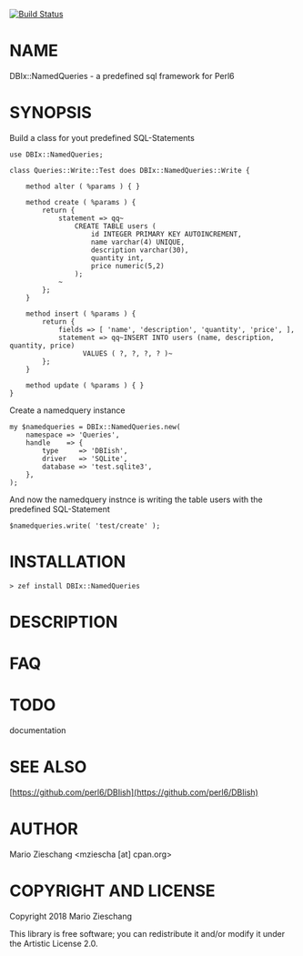 [![Build Status](https://travis-ci.org/mziescha/perl6-DBIx-NamedQueries.svg?branch=master)](https://travis-ci.org/mziescha/perl6-DBIx-NamedQueries)

NAME
====

DBIx::NamedQueries - a predefined sql framework for Perl6

SYNOPSIS
========

Build a class for yout predefined SQL-Statements

    use DBIx::NamedQueries;

    class Queries::Write::Test does DBIx::NamedQueries::Write {
        
        method alter ( %params ) { }
        
        method create ( %params ) {
            return {
                statement => qq~
                    CREATE TABLE users (
                        id INTEGER PRIMARY KEY AUTOINCREMENT,
                        name varchar(4) UNIQUE,
                        description varchar(30),
                        quantity int,
                        price numeric(5,2)
                    );
                ~
            };
        }
        
        method insert ( %params ) {
            return {
                fields => [ 'name', 'description', 'quantity', 'price', ],
                statement => qq~INSERT INTO users (name, description, quantity, price)
                      VALUES ( ?, ?, ?, ? )~
            };
        }
        
        method update ( %params ) { }
    }

Create a namedquery instance

    my $namedqueries = DBIx::NamedQueries.new(
        namespace => 'Queries',
        handle    => {
            type     => 'DBIish',
            driver   => 'SQLite',
            database => 'test.sqlite3',
        },
    );

And now the namedquery instnce is writing the table users with the predefined SQL-Statement

    $namedqueries.write( 'test/create' );

INSTALLATION
============

    > zef install DBIx::NamedQueries

DESCRIPTION
===========

FAQ
===

TODO
====

documentation

SEE ALSO
========

[https://github.com/perl6/DBIish](https://github.com/perl6/DBIish)

AUTHOR
======

Mario Zieschang <mziescha [at] cpan.org>

COPYRIGHT AND LICENSE
=====================

Copyright 2018 Mario Zieschang

This library is free software; you can redistribute it and/or modify it under the Artistic License 2.0.

